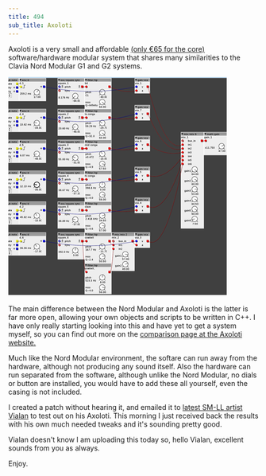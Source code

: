 ```yaml
---
title: 494
sub_title: Axoloti
---
```


Axoloti is a very small and affordable <a href="http://www.axoloti.com/product/axoloti-core/" target="_blank" title="Go buy this machine">(only €65 for the core)</a> software/hardware modular system that shares many similarities to the Clavia Nord Modular G1 and G2 systems.

![Image](/assets/img/snd493.png)

The main difference between the Nord Modular and Axoloti is the latter is far more open, allowing your own objects and scripts to be written in C++. I have only really starting looking into this and have yet to get a system myself, so you can find out more on the <a href="http://www.axoloti.com/more-info/comparing-axoloti/" target="_blank" title="Axoloti loos and sounds excellent.">comparison page at the Axoloti website.</a>

Much like the Nord Modular environment, the softare can run away from the hardware, although not producing any sound itself. Also the hardware can run separated from the software, although unlike the Nord Modular, no dials or button are installed, you would have to add these all yourself, even the casing is not included.

I created a patch without hearing it, and emailed it to <a href="https://sm-ll.bandcamp.com/album/vialan-default-0007" target="_blank" title="Vialan on SM-LL, check it out">latest <span style="text-transform:uppercase;">SM-LL</span> artist Vialan</a> to test out on his Axoloti. This morning I just received back the results with his own much needed tweaks and it's sounding pretty good.

Vialan doesn't know I am uploading this today so, hello Vialan, excellent sounds from you as always.

Enjoy.